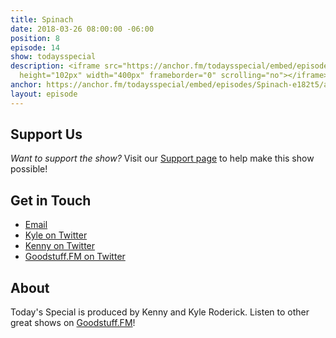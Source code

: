 ```yaml
---
title: Spinach
date: 2018-03-26 08:00:00 -06:00
position: 8
episode: 14
show: todaysspecial
description: <iframe src="https://anchor.fm/todaysspecial/embed/episodes/Spinach-e182t5/a-a2r9m8"
  height="102px" width="400px" frameborder="0" scrolling="no"></iframe>
anchor: https://anchor.fm/todaysspecial/embed/episodes/Spinach-e182t5/a-a2r9m8
layout: episode
---
```




## Support Us
*Want to support the show?* Visit our [Support page](https://goodstuff.fm/support) to help make this show possible!

## Get in Touch
* [Email](mailto:kyle@goodstuff.fm)
* [Kyle on Twitter](http://twitter.com/dogburps)
* [Kenny on Twitter](http://twitter.com/pizzarobotics)
* [Goodstuff.FM on Twitter](http://twitter.com/goodstufffm)

## About
Today's Special is produced by Kenny and Kyle Roderick. Listen to other great shows on [Goodstuff.FM](http://goodstuff.fm/shows)!